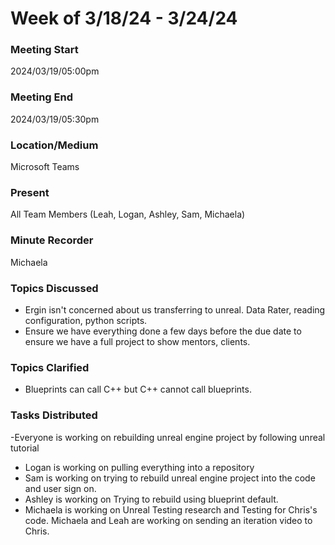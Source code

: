 
# Week of 3/18/24 - 3/24/24

### Meeting Start
2024/03/19/05:00pm

### Meeting End
2024/03/19/05:30pm

### Location/Medium
Microsoft Teams

### Present
All Team Members (Leah, Logan, Ashley, Sam, Michaela)

### Minute Recorder
Michaela

### Topics Discussed
- Ergin isn't concerned about us transferring to unreal. Data Rater, reading configuration, python scripts.
- Ensure we have everything done a few days before the due date to ensure we have a full project to show mentors, clients.
  
### Topics Clarified
- Blueprints can call C++ but C++ cannot call blueprints.

### Tasks Distributed
-Everyone is working on rebuilding unreal engine project by following unreal tutorial
- Logan is working on pulling everything into a repository
- Sam is working on trying to rebuild unreal engine project into the code and user sign on.
- Ashley is working on Trying to rebuild using blueprint default.
- Michaela is working on Unreal Testing research and Testing for Chris's code. Michaela and Leah are working on sending an iteration video to Chris.
